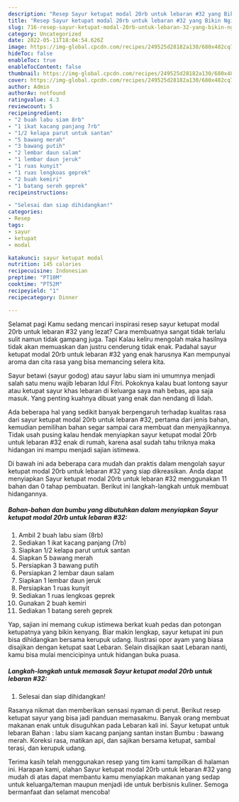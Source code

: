 ```yaml
---
description: "Resep Sayur ketupat modal 20rb untuk lebaran #32 yang Bikin Ngiler, Buat Buka Puasa}"
title: "Resep Sayur ketupat modal 20rb untuk lebaran #32 yang Bikin Ngiler, Buat Buka Puasa}"
slug: 716-resep-sayur-ketupat-modal-20rb-untuk-lebaran-32-yang-bikin-ngiler-buat-buka-puasa
category: Uncategorized
date: 2022-05-11T18:04:54.626Z
image: https://img-global.cpcdn.com/recipes/249525d28182a130/680x482cq70/sayur-ketupat-modal-20rb-untuk-lebaran-32-foto-resep-utama.jpg
hideToc: false
enableToc: true
enableTocContent: false
thumbnail: https://img-global.cpcdn.com/recipes/249525d28182a130/680x482cq70/sayur-ketupat-modal-20rb-untuk-lebaran-32-foto-resep-utama.jpg
cover: https://img-global.cpcdn.com/recipes/249525d28182a130/680x482cq70/sayur-ketupat-modal-20rb-untuk-lebaran-32-foto-resep-utama.jpg
author: Admin
authorAv: notfound
ratingvalue: 4.3
reviewcount: 5
recipeingredient:
- "2 buah labu siam 8rb"
- "1 ikat kacang panjang 7rb"
- "1/2 kelapa parut untuk santan"
- "5 bawang merah"
- "3 bawang putih"
- "2 lembar daun salam"
- "1 lembar daun jeruk"
- "1 ruas kunyit"
- "1 ruas lengkoas geprek"
- "2 buah kemiri"
- "1 batang sereh geprek"
recipeinstructions:

- "Selesai dan siap dihidangkan!"
categories:
- Resep
tags:
- sayur
- ketupat
- modal

katakunci: sayur ketupat modal 
nutrition: 145 calories
recipecuisine: Indonesian
preptime: "PT10M"
cooktime: "PT52M"
recipeyield: "1"
recipecategory: Dinner

---
```



Selamat pagi Kamu sedang mencari inspirasi resep sayur ketupat modal 20rb untuk lebaran #32 yang lezat? Cara membuatnya sangat tidak terlalu sulit namun tidak gampang juga. Tapi Kalau keliru mengolah maka hasilnya tidak akan memuaskan dan justru cenderung tidak enak. Padahal sayur ketupat modal 20rb untuk lebaran #32 yang enak harusnya Kan mempunyai aroma dan cita rasa yang bisa memancing selera kita.


Sayur betawi (sayur godog) atau sayur labu siam ini umumnya menjadi salah satu menu wajib lebaran Idul Fitri. Pokoknya kalau buat lontong sayur atau ketupat sayur khas lebaran di keluarga saya mah bebas, apa saja masuk. Yang penting kuahnya dibuat yang enak dan nendang di lidah.

Ada beberapa hal yang sedikit banyak berpengaruh terhadap kualitas rasa dari sayur ketupat modal 20rb untuk lebaran #32, pertama dari jenis bahan, kemudian pemilihan bahan segar sampai cara membuat dan menyajikannya. Tidak usah pusing kalau hendak menyiapkan sayur ketupat modal 20rb untuk lebaran #32 enak di rumah, karena asal sudah tahu triknya maka hidangan ini mampu menjadi sajian istimewa.


Di bawah ini ada beberapa cara mudah dan praktis dalam mengolah sayur ketupat modal 20rb untuk lebaran #32 yang siap dikreasikan. Anda dapat menyiapkan Sayur ketupat modal 20rb untuk lebaran #32 menggunakan 11 bahan dan 0 tahap pembuatan. Berikut ini langkah-langkah untuk membuat hidangannya.

<!--inarticleads1-->

##### Bahan-bahan dan bumbu yang dibutuhkan dalam menyiapkan Sayur ketupat modal 20rb untuk lebaran #32:

1. Ambil 2 buah labu siam (8rb)
1. Sediakan 1 ikat kacang panjang (7rb)
1. Siapkan 1/2 kelapa parut untuk santan
1. Siapkan 5 bawang merah
1. Persiapkan 3 bawang putih
1. Persiapkan 2 lembar daun salam
1. Siapkan 1 lembar daun jeruk
1. Persiapkan 1 ruas kunyit
1. Sediakan 1 ruas lengkoas geprek
1. Gunakan 2 buah kemiri
1. Sediakan 1 batang sereh geprek


Yap, sajian ini memang cukup istimewa berkat kuah pedas dan potongan ketupatnya yang bikin kenyang. Biar makin lengkap, sayur ketupat ini pun bisa dihidangkan bersama kerupuk udang. Ilustrasi opor ayam yang biasa disajikan dengan ketupat saat Lebaran. Selain disajikan saat Lebaran nanti, kamu bisa mulai mencicipinya untuk hidangan buka puasa. 

<!--inarticleads2-->

##### Langkah-langkah untuk memasak Sayur ketupat modal 20rb untuk lebaran #32:


1. Selesai dan siap dihidangkan!

Rasanya nikmat dan memberikan sensasi nyaman di perut. Berikut resep ketupat sayur yang bisa jadi panduan memasakmu. Banyak orang membuat makanan enak untuk disuguhkan pada Lebaran kali ini. Sayur ketupat untuk lebaran Bahan : labu siam kacang panjang santan instan Bumbu : bawang merah. Koreksi rasa, matikan api, dan sajikan bersama ketupat, sambal terasi, dan kerupuk udang. 

Terima kasih telah menggunakan resep yang tim kami tampilkan di halaman ini. Harapan kami, olahan Sayur ketupat modal 20rb untuk lebaran #32 yang mudah di atas dapat membantu kamu menyiapkan makanan yang sedap untuk keluarga/teman maupun menjadi ide untuk berbisnis kuliner. Semoga bermanfaat dan selamat mencoba!
